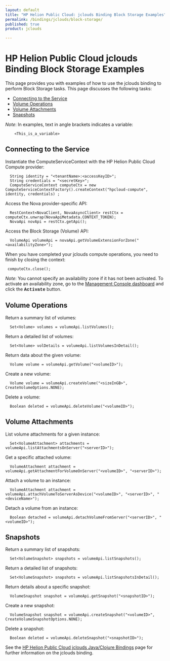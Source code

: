 ```yaml
---
layout: default
title: "HP Helion Public Cloud: jclouds Binding Block Storage Examples"
permalink: /bindings/jclouds/block-storage/
published: true
product: jclouds

---
```

# HP Helion Public Cloud jclouds Binding Block Storage Examples

This page provides you with examples of how to use the jclouds binding to perform Block Storage tasks.  This page discusses the following tasks:

* [Connecting to the Service](#ConnectingtotheService)
* [Volume Operations](#VolumeOperations)
* [Volume Attachments](#VolumeAttachments)
* [Snapshots](#Snapshots)

*Note*: In examples, text in angle brackets indicates a variable:

        <This_is_a_variable>

<h2 id="ConnectingtotheService">Connecting to the Service</h2>

Instantiate the ComputeServiceContext with the HP Helion Public Cloud Compute provider:  

      String identity = "<tenantName>:<accessKeyID>";  
      String credentials = "<secretKey>";  
      ComputeServiceContext computeCtx = new ComputeServiceContextFactory().createContext("hpcloud-compute", identity, credentials) ;  

Access the Nova provider-specific API:

      RestContext<NovaClient, NovaAsyncClient> restCtx = computeCtx.unwrap(NovaApiMetadata.CONTEXT_TOKEN);
      NovaApi novApi = restCtx.getApi();

Access the Block Storage (Volume) API:  

      VolumeApi volumeApi = novaApi.getVolumeExtensionForZone("<availabilityZone>");  

When you have completed your jclouds compute operations, you need to finish by closing the context:

     computeCtx.close(); 

*Note*: You cannot specify an availability zone if it has not been activated.  To activate an availability zone, go to the [Management Console dashboard](https://console.hpcloud.com/) and click the <font face="courier"><strong>Activate</font></strong> button.

<h2 id="VolumeOperations">Volume Operations</h2>

Return a summary list of volumes:  

      Set<Volume> volumes = volumeApi.listVolumes();  

Return a detailed list of volumes:  

      Set<Volume> volDetails = volumeApi.listVolumesInDetail();  

Return data about the given volume:  

      Volume volume = volumeApi.getVolume("<volumeID>");  

Create a new volume:  

      Volume volume = volumeApi.createVolume("<sizeInGB>", CreateVolumeOptions.NONE);  

Delete a volume:  

      Boolean deleted = volumeApi.deleteVolume("<volumeID>");  


<h2 id="VolumeAttachments">Volume Attachments</h2>

List volume attachments for a given instance:  

      Set<VolumeAttachment> attachments = volumeApi.listAttachmentsOnServer("<serverID>");  

Get a specific attached volume:   

      VolumeAttachment attachment = volumeApi.getAttachmentForVolumeOnServer("<volumeID>", "<serverID>");  

Attach a volume to an instance:  

      VolumeAttachment attachment = volumeApi.attachVolumeToServerAsDevice("<volumeID>", "<serverID>", "<deviceName>");  

Detach a volume from an instance:  

      Boolean detached = volumeApi.detachVolumeFromServer("<serverID>", "<volumeID>");  

<h2 id="Snapshots">Snapshots</h2>

Return a summary list of snapshots:  

      Set<VolumeSnapshot> snapshots = volumeApi.listSnapshots();  

Return a detailed list of snapshots:  

      Set<VolumeSnapshot> snapshots = volumeApi.listSnapshotsInDetail();  

Return details about a specific snapshot:  

      VolumeSnapshot snapshot = volumeApi.getSnapshot("<snapshotID>");

Create a new snapshot:  

      VolumeSnapshot snapshot = volumeApi.createSnapshot("<volumeID>", CreateVolumeSnapshotOptions.NONE); 

Delete a snapshot:  

      Boolean deleted = volumeApi.deleteSnapshot("<snapshotID>");  


See the [HP Helion Public Cloud jclouds Java/Clojure Bindings](/bindings/jclouds) page for further information on the jclouds binding.
